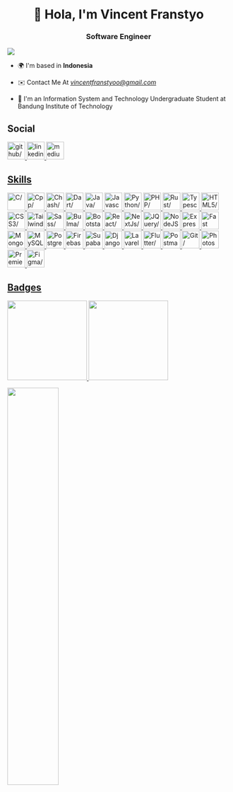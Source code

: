 <h1 align="center">👋 Hola, I'm Vincent Franstyo</h1>

<h3 align="center">Software Engineer</h3>
<img src="https://komarev.com/ghpvc/?username=vincentfranstyo&theme=oldie"/>


 - 🌍 I'm based in **Indonesia**

- ✉️ Contact Me At *<u><a href=mailto:vincentfranstyoo@gmail.com target="_blank">vincentfranstyoo@gmail.com</a></u>*


- 💪 I'm an Information System and Technology Undergraduate Student at Bandung Institute of Technology
<h2>Social</h2>
<a href="https://www.github.com/vincentfranstyo" target="_blank" ><img src="https://res.cloudinary.com/dreamlist/image/upload/v1676730434/ease-prof/social/github-tile_gsrozh.svg" height="40" width="40" alt=github/>
<a href="https://www.linkedin.com/in/vincentfranstyo" target="_blank" ><img src="https://res.cloudinary.com/dreamlist/image/upload/v1676730564/ease-prof/social/linkedin-tile_jaz1sv.svg" height="40" width="40" alt=linkedin/>
<a href="http://www.medium.com/@Effyau" target="_blank" ><img src="https://res.cloudinary.com/dreamlist/image/upload/v1676621629/ease-prof/social/medium-icon-svgrepo-com_wwdm1p.svg" height="40" width="40" alt=medium/>

<h2>Skills</h2>
<a href="https://docs.microsoft.com/en-us/cpp/?view=msvc-170" target="_blank" ><img src="https://res.cloudinary.com/dreamlist/image/upload/v1676609803/ease-prof/programming%20languages/c_s78hfk.svg" height="40" width="40" alt=C/>
<a href="https://docs.microsoft.com/en-us/cpp/?view=msvc-170" target="_blank" ><img src="https://res.cloudinary.com/dreamlist/image/upload/v1676609803/ease-prof/programming%20languages/c_bvvkhv.svg" height="40" width="40" alt=Cpp/>
<a href="https://docs.microsoft.com/en-us/dotnet/csharp/" target="_blank" ><img src="https://res.cloudinary.com/dreamlist/image/upload/v1676609803/ease-prof/programming%20languages/c_sfsrpm.svg" height="40" width="40" alt=Chash/>
<a href="https://dart.dev/" target="_blank" ><img src="https://res.cloudinary.com/dreamlist/image/upload/v1676609803/ease-prof/programming%20languages/dart_suodma.svg" height="40" width="40" alt=Dart/>
<a href="https://www.oracle.com/java/" target="_blank" ><img src="https://res.cloudinary.com/dreamlist/image/upload/v1676727028/ease-prof/programming%20languages/java-icon_ksqmpo.svg" height="40" width="40" alt=Java/>
<a href="https://developer.mozilla.org/en-US/docs/Web/JavaScript" target="_blank" ><img src="https://res.cloudinary.com/dreamlist/image/upload/v1676609805/ease-prof/programming%20languages/javascript_zl26n3.svg" height="40" width="40" alt=Javascript/>
<a href="https://www.python.org/" target="_blank" ><img src="https://res.cloudinary.com/dreamlist/image/upload/v1676609806/ease-prof/programming%20languages/python_e8bquv.svg" height="40" width="40" alt=Python/>
<a href="https://www.php.net/" target="_blank" ><img src="https://res.cloudinary.com/dreamlist/image/upload/v1676728606/ease-prof/programming%20languages/php-icon_l6wqva.svg" height="40" width="40" alt=PHP/>
<a href="https://www.rust-lang.org/" target="_blank" ><img src="https://res.cloudinary.com/dreamlist/image/upload/v1676609806/ease-prof/programming%20languages/rust_rmwwic.svg" height="40" width="40" alt=Rust/>
<a href="https://www.typescriptlang.org/" target="_blank" ><img src="https://res.cloudinary.com/dreamlist/image/upload/v1676609806/ease-prof/programming%20languages/typescript_yy0l4p.svg" height="40" width="40" alt=Typescript/>
<a href="https://developer.mozilla.org/en-US/docs/Glossary/HTML5" target="_blank" ><img src="https://res.cloudinary.com/dreamlist/image/upload/v1676609810/ease-prof/others/html_lk2f50.svg" height="40" width="40" alt=HTML5/>
<a href="https://www.w3.org/TR/CSS/#css" target="_blank" ><img src="https://res.cloudinary.com/dreamlist/image/upload/v1676609810/ease-prof/others/css_ebnigo.svg" height="40" width="40" alt=CSS3/>
<a href="https://tailwindcss.com/" target="_blank" ><img src="https://res.cloudinary.com/dreamlist/image/upload/v1676728764/ease-prof/programming%20languages/tailwindcss_ypanrz.svg" height="40" width="40" alt=TailwindCSS/>
<a href="https://sass-lang.com/" target="_blank" ><img src="https://res.cloudinary.com/dreamlist/image/upload/v1676728717/ease-prof/programming%20languages/sass-1_e2j4kh.svg" height="40" width="40" alt=Sass/>
<a href="https://bulma.io/" target="_blank" ><img src="https://res.cloudinary.com/dreamlist/image/upload/v1676618782/ease-prof/others/Bulma_Icon_uxoi4s.svg" height="40" width="40" alt=Bulma/>
<a href="https://getbootstrap.com/" target="_blank" ><img src="https://res.cloudinary.com/dreamlist/image/upload/v1676609812/ease-prof/frameworks/boostrap_tlv0am.svg" height="40" width="40" alt=Bootstarp/>
<a href="https://reactjs.org/" target="_blank" ><img src="https://res.cloudinary.com/dreamlist/image/upload/v1676609814/ease-prof/frameworks/react_cbllza.svg" height="40" width="40" alt=React/>
<a href="https://nextjs.org/docs" target="_blank" ><img src="https://res.cloudinary.com/dreamlist/image/upload/v1676728805/ease-prof/programming%20languages/next-js_dx85pb.svg" height="40" width="40" alt=NextJs/>
<a href="https://jquery.com/" target="_blank" ><img src="https://res.cloudinary.com/dreamlist/image/upload/v1676728871/ease-prof/programming%20languages/jquery-4_pwnyqw.svg" height="40" width="40" alt=JQuery/>
<a href="https://nodejs.org/en/" target="_blank" ><img src="https://res.cloudinary.com/dreamlist/image/upload/v1676729013/ease-prof/programming%20languages/nodejs-icon_xl8kno.svg" height="40" width="40" alt=NodeJS/>
<a href="https://expressjs.com/" target="_blank" ><img src="https://res.cloudinary.com/dreamlist/image/upload/v1676729086/ease-prof/programming%20languages/icons8-express-js_j8xma8.svg" height="40" width="40" alt=Express/>
<a href="https://fastapi.tiangolo.com/" target="_blank" ><img src="https://res.cloudinary.com/dreamlist/image/upload/v1676620709/ease-prof/frameworks/icon-white_wxexkn.svg" height="40" width="40" alt=Fast API/>
<a href="https://www.mongodb.com/" target="_blank" ><img src="https://res.cloudinary.com/dreamlist/image/upload/v1676729142/ease-prof/programming%20languages/mongodb-icon-1_j4gilp.svg" height="40" width="40" alt=MongoDB/>
<a href="https://www.mysql.com/" target="_blank" ><img src="https://res.cloudinary.com/dreamlist/image/upload/v1676729166/ease-prof/programming%20languages/mysql-6_ucn6fm.svg" height="40" width="40" alt=MySQL/>
<a href="https://www.postgresql.org/" target="_blank" ><img src="https://res.cloudinary.com/dreamlist/image/upload/v1676609816/ease-prof/databases/postgresql_jz4fc4.svg" height="40" width="40" alt=PostgreSQL/>
<a href="https://firebase.google.com/" target="_blank" ><img src="https://res.cloudinary.com/dreamlist/image/upload/v1676729196/ease-prof/programming%20languages/firebase-2_j0abc8.svg" height="40" width="40" alt=Firebase/>
<a href="https://supabase.io/" target="_blank" ><img src="https://res.cloudinary.com/dreamlist/image/upload/v1676729422/ease-prof/programming%20languages/supabase-seeklogo.com_teiq6c.svg" height="40" width="40" alt=Supabase/>
<a href="https://www.djangoproject.com/" target="_blank" ><img src="https://res.cloudinary.com/dreamlist/image/upload/v1676729849/ease-prof/programming%20languages/django_crewxf.svg" height="40" width="40" alt=Django/>
<a href="https://laravel.com/" target="_blank" ><img src="https://res.cloudinary.com/dreamlist/image/upload/v1676609813/ease-prof/frameworks/laravel_jm1m6s.svg" height="40" width="40" alt=Lavarel/>
<a href="https://flutter.dev/" target="_blank" ><img src="https://res.cloudinary.com/dreamlist/image/upload/v1676729893/ease-prof/programming%20languages/flutter_vtknfm.svg" height="40" width="40" alt=Flutter/>
<a href="https://www.postman.com/" target="_blank" ><img src="https://res.cloudinary.com/dreamlist/image/upload/v1676726456/ease-prof/others/postman_ks3gcy.svg" height="40" width="40" alt=Postman/>
<a href="https://git-scm.com/" target="_blank" ><img src="https://res.cloudinary.com/dreamlist/image/upload/v1676726456/ease-prof/others/git_xzurom.svg" height="40" width="40" alt=Git/>
<a href="https://www.adobe.com/uk/products/photoshop.html" target="_blank" ><img src="https://res.cloudinary.com/dreamlist/image/upload/v1676730022/ease-prof/programming%20languages/adobe-photoshop-2_sgivl3.svg" height="40" width="40" alt=Photoshop/>
<a href="https://www.adobe.com/uk/products/premiere.html" target="_blank" ><img src="https://res.cloudinary.com/dreamlist/image/upload/v1676730117/ease-prof/programming%20languages/premiere-pro-cc_zhznfg.svg" height="40" width="40" alt=Premiere Pro/>
<a href="https://www.figma.com/" target="_blank" ><img src="https://res.cloudinary.com/dreamlist/image/upload/v1676730196/ease-prof/programming%20languages/icons8-figma_ikwot6.svg" height="40" width="40" alt=Figma/>

<h2>Badges</h2>

<p align="left">
<a href="https://github.com/penuliscode">
  <img height="180em" src="https://github-readme-stats-eight-theta.vercel.app/api?username=vincentfranstyo&show_icons=true&theme=algolia&include_all_commits=true&count_private=true"/>
  <img height="180em" src="https://github-readme-stats-eight-theta.vercel.app/api/top-langs/?username=vincentfranstyo&layout=compact&theme=algolia"/>
</a>
</p>
<img width="48%" src="https://github-readme-stats.vercel.app/api/top-langs/?username=vincentfranstyo&layout=compact&theme=dark"/>


